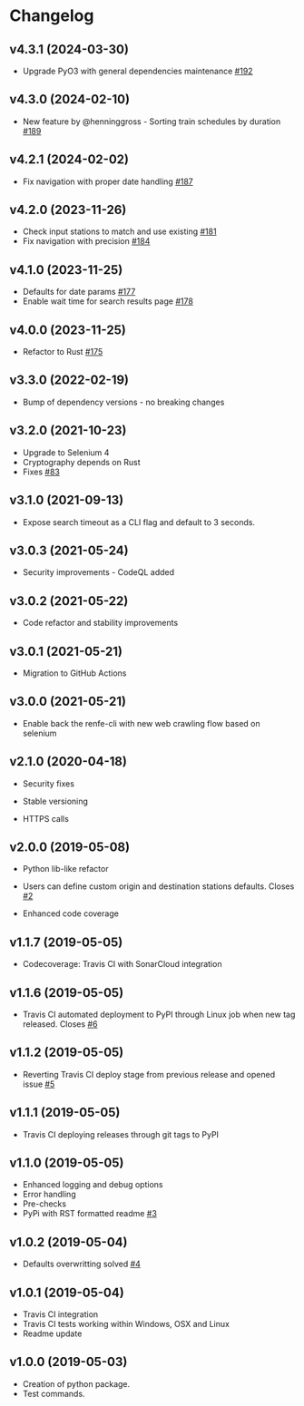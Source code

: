 # Changelog

## v4.3.1 (2024-03-30)

* Upgrade PyO3 with general dependencies maintenance [#192](https://github.com/gerardcl/renfe-cli/issues/192)

## v4.3.0 (2024-02-10)

* New feature by @henninggross - Sorting train schedules by duration [#189](https://github.com/gerardcl/renfe-cli/issues/189)

## v4.2.1 (2024-02-02)

* Fix navigation with proper date handling [#187](https://github.com/gerardcl/renfe-cli/issues/187)

## v4.2.0 (2023-11-26)

* Check input stations to match and use existing [#181](https://github.com/gerardcl/renfe-cli/issues/181)
* Fix navigation with precision [#184](https://github.com/gerardcl/renfe-cli/issues/184)

## v4.1.0 (2023-11-25)

* Defaults for date params [#177](https://github.com/gerardcl/renfe-cli/issues/177)
* Enable wait time for search results page [#178](https://github.com/gerardcl/renfe-cli/issues/178)

## v4.0.0 (2023-11-25)

* Refactor to Rust [#175](https://github.com/gerardcl/renfe-cli/issues/175)

## v3.3.0 (2022-02-19)

* Bump of dependency versions - no breaking changes

## v3.2.0 (2021-10-23)

* Upgrade to Selenium 4
* Cryptography depends on Rust
* Fixes [#83](https://github.com/gerardcl/renfe-cli/issues/83)

## v3.1.0 (2021-09-13)

* Expose search timeout as a CLI flag and default to 3 seconds.

## v3.0.3 (2021-05-24)

* Security improvements - CodeQL added

## v3.0.2 (2021-05-22)

* Code refactor and stability improvements

## v3.0.1 (2021-05-21)

* Migration to GitHub Actions

## v3.0.0 (2021-05-21)

* Enable back the renfe-cli with new web crawling flow based on selenium

## v2.1.0 (2020-04-18)

* Security fixes

* Stable versioning

* HTTPS calls


## v2.0.0 (2019-05-08)

* Python lib-like refactor

* Users can define custom origin and destination stations defaults. Closes [#2](https://github.com/gerardcl/renfe-cli/issues/2)

* Enhanced code coverage


## v1.1.7 (2019-05-05)

* Codecoverage: Travis CI with SonarCloud integration

## v1.1.6 (2019-05-05)

* Travis CI automated deployment to PyPI through Linux job when new tag released. Closes [#6](https://github.com/gerardcl/renfe-cli/issues/6)

## v1.1.2 (2019-05-05)

* Reverting Travis CI deploy stage from previous release and opened issue [#5](https://github.com/gerardcl/renfe-cli/issues/5)

## v1.1.1 (2019-05-05)

* Travis CI deploying releases through git tags to PyPI

## v1.1.0 (2019-05-05)

* Enhanced logging and debug options
* Error handling
* Pre-checks
* PyPi with RST formatted readme [#3](https://github.com/gerardcl/renfe-cli/issues/3)

## v1.0.2 (2019-05-04)

* Defaults overwritting solved [#4](https://github.com/gerardcl/renfe-cli/issues/4)

## v1.0.1 (2019-05-04)

* Travis CI integration
* Travis CI tests working within Windows, OSX and Linux
* Readme update

## v1.0.0 (2019-05-03)

* Creation of python package.
* Test commands.
